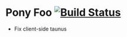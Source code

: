 # Pony Foo [![Build Status][1]][2]

- Fix client-side taunus

[1]: https://travis-ci.org/bevacqua/ponyfoo.png?branch=master
[2]: https://travis-ci.org/bevacqua/ponyfoo

